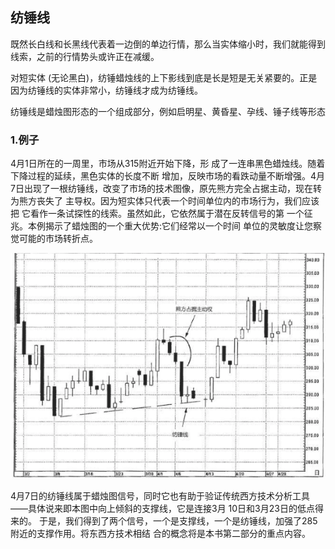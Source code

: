 ## 纺锤线 
既然长白线和长黑线代表着一边倒的单边行情，那么当实体缩小时，我们就能得到线索，之前的行情势头或许正在减缓。

对短实体 (无论黑白)，纺锤蜡烛线的上下影线到底是长是短是无关紧要的。正是因为纺锤线的实体非常小，纺锤线才成为纺锤线。

纺锤线是蜡烛图形态的一个组成部分，例如启明星、黄昏星、孕线、锤子线等形态

### 1.例子
4月1日所在的一周里，市场从315附近开始下降，形 成了一连串黑色蜡烛线。随着下降过程的延续，黑色实体的长度不断 增加，反映市场的看跌动量不断增强。4月7日出现了一根纺锤线，改变了市场的技术图像，原先熊方完全占据主动，现在转为熊方丧失了 主导权。因为短实体只代表一个时间单位内的市场行为，我们应该把 它看作一条试探性的线索。虽然如此，它依然属于潜在反转信号的第 一个征兆。本例揭示了蜡烛图的一个重大优势:它们经常以一个时间 单位的灵敏度让您察觉可能的市场转折点。

![alt text](img/01-纺.png)

4月7日的纺锤线属于蜡烛图信号，同时它也有助于验证传统西方技术分析工具——具体说来即本图中向上倾斜的支撑线，它是连接3月 10日和3月23日的低点得来的。
于是，我们得到了两个信号，一个是支撑线，一个是纺锤线，加强了285附近的支撑作用。将东西方技术相结 合的概念将是本书第二部分的重点内容。
